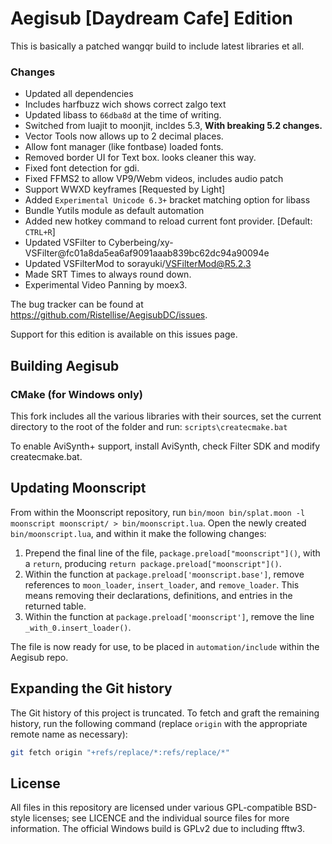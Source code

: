 # Aegisub [Daydream Cafe] Edition

This is basically a patched wangqr build to include latest libraries et all.

### Changes
- Updated all dependencies
- Includes harfbuzz wich shows correct zalgo text
- Updated libass to `66dba8d` at the time of writing.
- Switched from luajit to moonjit, incldes 5.3, **With breaking 5.2 changes.**
- Vector Tools now allows up to 2 decimal places.
- Allow font manager (like fontbase) loaded fonts.
- Removed border UI for Text box. looks cleaner this way.
- Fixed font detection for gdi.
- Fixed FFMS2 to allow VP9/Webm videos, includes audio patch
- Support WWXD keyframes [Requested by Light]
- Added `Experimental Unicode 6.3+` bracket matching option for libass
- Bundle Yutils module as default automation
- Added new hotkey command to reload current font provider. [Default: `CTRL+R`]
 - Updated VSFilter to Cyberbeing/xy-VSFilter@fc01a8da5ea6af9091aaab839bc62dc94a90094e
 - Updated VSFilterMod to sorayuki/VSFilterMod@R5.2.3
 - Made SRT Times to always round down.
 - Experimental Video Panning by moex3.

The bug tracker can be found at https://github.com/Ristellise/AegisubDC/issues.

Support for this edition is available on this issues page.

## Building Aegisub

### CMake (for Windows only)

This fork includes all the various libraries with their sources, set the current directory to the root of the folder and run: `scripts\createcmake.bat`

To enable AviSynth+ support, install AviSynth, check Filter SDK and modify createcmake.bat.

## Updating Moonscript

From within the Moonscript repository, run `bin/moon bin/splat.moon -l moonscript moonscript/ > bin/moonscript.lua`.
Open the newly created `bin/moonscript.lua`, and within it make the following changes:

1. Prepend the final line of the file, `package.preload["moonscript"]()`, with a `return`, producing `return package.preload["moonscript"]()`.
2. Within the function at `package.preload['moonscript.base']`, remove references to `moon_loader`, `insert_loader`, and `remove_loader`. This means removing their declarations, definitions, and entries in the returned table.
3. Within the function at `package.preload['moonscript']`, remove the line `_with_0.insert_loader()`.

The file is now ready for use, to be placed in `automation/include` within the Aegisub repo.

## Expanding the Git history

The Git history of this project is truncated.
To fetch and graft the remaining history, run the following command (replace `origin` with the appropriate remote name as necessary):

```sh
git fetch origin "+refs/replace/*:refs/replace/*"
```

## License

All files in this repository are licensed under various GPL-compatible BSD-style licenses; see LICENCE and the individual source files for more information.
The official Windows build is GPLv2 due to including fftw3.
